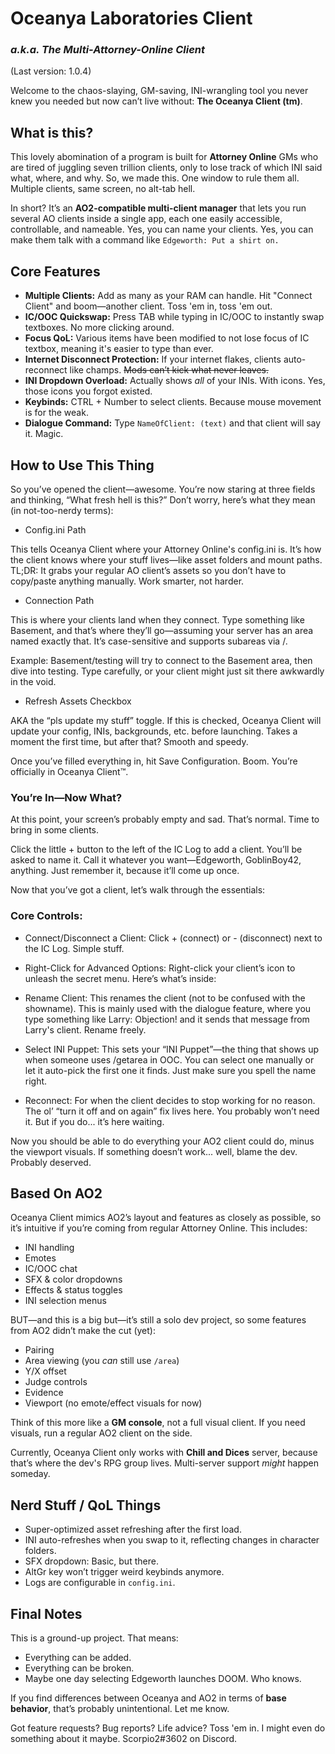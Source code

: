 # Oceanya Laboratories Client

### *a.k.a. The Multi-Attorney-Online Client*
(Last version: 1.0.4)

Welcome to the chaos-slaying, GM-saving, INI-wrangling tool you never knew you needed but now can’t live without: **The Oceanya Client (tm)**.

## What is this?

This lovely abomination of a program is built for **Attorney Online** GMs who are tired of juggling seven trillion clients, only to lose track of which INI said what, where, and why. So, we made this. One window to rule them all. Multiple clients, same screen, no alt-tab hell.

In short? It’s an **AO2-compatible multi-client manager** that lets you run several AO clients inside a single app, each one easily accessible, controllable, and nameable. Yes, you can name your clients. Yes, you can make them talk with a command like `Edgeworth: Put a shirt on.`

## Core Features

- **Multiple Clients:** Add as many as your RAM can handle. Hit "Connect Client" and boom—another client. Toss 'em in, toss 'em out.
- **IC/OOC Quickswap:** Press TAB while typing in IC/OOC to instantly swap textboxes. No more clicking around.
- **Focus QoL:** Various items have been modified to not lose focus of IC textbox, meaning it's easier to type than ever.
- **Internet Disconnect Protection:** If your internet flakes, clients auto-reconnect like champs. ~~Mods can’t kick what never leaves.~~
- **INI Dropdown Overload:** Actually shows *all* of your INIs. With icons. Yes, those icons you forgot existed.
- **Keybinds:** CTRL + Number to select clients. Because mouse movement is for the weak.
- **Dialogue Command:** Type `NameOfClient: (text)` and that client will say it. Magic.

## How to Use This Thing

So you’ve opened the client—awesome. You’re now staring at three fields and thinking, “What fresh hell is this?” Don’t worry, here’s what they mean (in not-too-nerdy terms):

- Config.ini Path

This tells Oceanya Client where your Attorney Online's config.ini is. It’s how the client knows where your stuff lives—like asset folders and mount paths. TL;DR: It grabs your regular AO client’s assets so you don’t have to copy/paste anything manually. Work smarter, not harder.

- Connection Path

This is where your clients land when they connect. Type something like Basement, and that’s where they’ll go—assuming your server has an area named exactly that. It’s case-sensitive and supports subareas via /.

Example: Basement/testing will try to connect to the Basement area, then dive into testing. Type carefully, or your client might just sit there awkwardly in the void.

- Refresh Assets Checkbox

AKA the “pls update my stuff” toggle. If this is checked, Oceanya Client will update your config, INIs, backgrounds, etc. before launching. Takes a moment the first time, but after that? Smooth and speedy.

Once you’ve filled everything in, hit Save Configuration. Boom. You’re officially in Oceanya Client™.

### You’re In—Now What?

At this point, your screen’s probably empty and sad. That’s normal. Time to bring in some clients.

Click the little + button to the left of the IC Log to add a client. You’ll be asked to name it. Call it whatever you want—Edgeworth, GoblinBoy42, anything. Just remember it, because it’ll come up once.

Now that you’ve got a client, let’s walk through the essentials:

### Core Controls:

- Connect/Disconnect a Client:
Click + (connect) or - (disconnect) next to the IC Log. Simple stuff.

- Right-Click for Advanced Options:
Right-click your client’s icon to unleash the secret menu. Here’s what’s inside:

- Rename Client:
This renames the client (not to be confused with the showname). This is mainly used with the dialogue feature, where you type something like Larry: Objection! and it sends that message from Larry's client. Rename freely.

- Select INI Puppet:
This sets your “INI Puppet”—the thing that shows up when someone uses /getarea in OOC. You can select one manually or let it auto-pick the first one it finds. Just make sure you spell the name right.

- Reconnect:
For when the client decides to stop working for no reason. The ol’ “turn it off and on again” fix lives here. You probably won’t need it. But if you do... it’s here waiting.

Now you should be able to do everything your AO2 client could do, minus the viewport visuals. If something doesn’t work... well, blame the dev. Probably deserved.

## Based On AO2

Oceanya Client mimics AO2’s layout and features as closely as possible, so it’s intuitive if you’re coming from regular Attorney Online. This includes:

- INI handling
- Emotes
- IC/OOC chat
- SFX & color dropdowns
- Effects & status toggles
- INI selection menus

BUT—and this is a big but—it’s still a solo dev project, so some features from AO2 didn’t make the cut (yet):

- Pairing
- Area viewing (you *can* still use `/area`)
- Y/X offset
- Judge controls
- Evidence
- Viewport (no emote/effect visuals for now)

Think of this more like a **GM console**, not a full visual client. If you need visuals, run a regular AO2 client on the side.

Currently, Oceanya Client only works with **Chill and Dices** server, because that’s where the dev's RPG group lives. Multi-server support *might* happen someday.

## Nerd Stuff / QoL Things

- Super-optimized asset refreshing after the first load.
- INI auto-refreshes when you swap to it, reflecting changes in character folders.
- SFX dropdown: Basic, but there.
- AltGr key won’t trigger weird keybinds anymore.
- Logs are configurable in `config.ini`.

## Final Notes

This is a ground-up project. That means:

- Everything can be added.
- Everything can be broken.
- Maybe one day selecting Edgeworth launches DOOM. Who knows.

If you find differences between Oceanya and AO2 in terms of **base behavior**, that’s probably unintentional. Let me know.

Got feature requests? Bug reports? Life advice? Toss 'em in. I might even do something about it maybe. Scorpio2#3602 on Discord.
